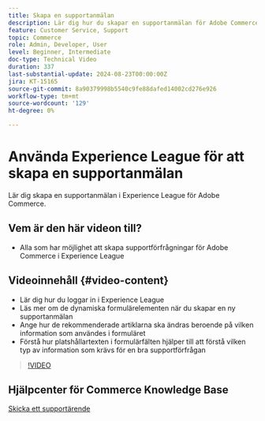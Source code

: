 ```yaml
---
title: Skapa en supportanmälan
description: Lär dig hur du skapar en supportanmälan för Adobe Commerce i Experience League
feature: Customer Service, Support
topic: Commerce
role: Admin, Developer, User
level: Beginner, Intermediate
doc-type: Technical Video
duration: 337
last-substantial-update: 2024-08-23T00:00:00Z
jira: KT-15165
source-git-commit: 8a90379998b5540c9fe88dafed14002cd276e926
workflow-type: tm+mt
source-wordcount: '129'
ht-degree: 0%

---
```



# Använda Experience League för att skapa en supportanmälan

Lär dig skapa en supportanmälan i Experience League för Adobe Commerce.

## Vem är den här videon till?

* Alla som har möjlighet att skapa supportförfrågningar för Adobe Commerce i Experience League

## Videoinnehåll {#video-content}

* Lär dig hur du loggar in i Experience League
* Läs mer om de dynamiska formulärelementen när du skapar en ny supportanmälan
* Ange hur de rekommenderade artiklarna ska ändras beroende på vilken information som användes i formuläret
* Förstå hur platshållartexten i formulärfälten hjälper till att förstå vilken typ av information som krävs för en bra supportförfrågan

>[!VIDEO](https://video.tv.adobe.com/v/3449557?learn=on&captions=swe)

## Hjälpcenter för Commerce Knowledge Base

[Skicka ett supportärende](https://experienceleague.adobe.com/sv/docs/commerce-knowledge-base/kb/help-center-guide/magento-help-center-user-guide#support-case)
